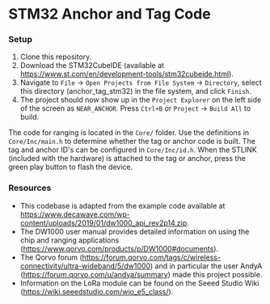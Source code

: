 # STM32 Anchor and Tag Code

### Setup
1. Clone this repository.
2. Download the STM32CubeIDE (available at https://www.st.com/en/development-tools/stm32cubeide.html).
3. Navigate to `File` -> `Open Projects from File System` -> `Directory`, select this directory (anchor_tag_stm32) in the file system, and click `Finish`.
4. The project should now show up in the `Project Explorer` on the left side of the screen as `NEAR_ANCHOR`. Press `Ctrl+B` or `Project` -> `Build All` to build.

The code for ranging is located in the `Core/` folder. Use the definitions in `Core/Inc/main.h` to determine whether the tag or anchor code is built. The tag and anchor ID's can be configured in `Core/Inc/id.h`. When the STLINK (included with the hardware) is attached to the tag or anchor, press the green play button to flash the device.

### Resources
* This codebase is adapted from the example code available at https://www.decawave.com/wp-content/uploads/2019/01/dw1000_api_rev2p14.zip.
* The DW1000 user manual provides detailed information on using the chip and ranging applications (https://www.qorvo.com/products/p/DW1000#documents).
* The Qorvo forum (https://forum.qorvo.com/tags/c/wireless-connectivity/ultra-wideband/5/dw1000) and in particular the user AndyA (https://forum.qorvo.com/u/andya/summary) made this project possible.
* Information on the LoRa module can be found on the Seeed Studio Wiki (https://wiki.seeedstudio.com/wio_e5_class/).
